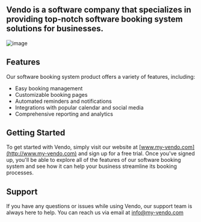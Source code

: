 ## Vendo is a software company that specializes in providing top-notch software booking system solutions for businesses.

![image](https://user-images.githubusercontent.com/70757499/222150931-da0122da-8be6-4217-91b9-385158428825.png)

## Features

Our software booking system product offers a variety of features, including:

- Easy booking management
- Customizable booking pages
- Automated reminders and notifications
- Integrations with popular calendar and social media
- Comprehensive reporting and analytics

## Getting Started

To get started with Vendo, simply visit our website at [www.my-vendo.com](http://www.my-vendo.com) and sign up for a free trial. Once you've signed up, you'll be able to explore all of the features of our software booking system and see how it can help your business streamline its booking processes.

## Support

If you have any questions or issues while using Vendo, our support team is always here to help. You can reach us via email at info@my-vendo.com
